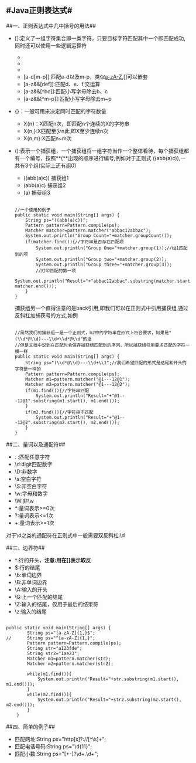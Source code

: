 #Java正则表达式#
---

##一、正则表达式中几中括号的用法##

* []:定义了一组字符集合即一类字符，只要目标字符匹配其中一个即匹配成功,同时还可以使用一些逻辑运算符
	* [abc]:匹配a,b,c,即待匹配的字符必须为a,b,c之一
	* [^abc]:匹配除a,b,c以外的所有字符,可以得出取反与并运算的优先级 
	* [a-zA-Z]:匹配小写字母和大写字母,可以使用**-**来表示范围
	* [a-d[m-p]]:匹配a-d以及m-p，类似[a-zA-Z],[]可以嵌套
	* [a-z&&[def]]:匹配d、e、f,交运算
	* [a-z&&[^bc]]:匹配小写字母除去b、c
	* [a-z&&[^m-p]]:匹配小写字母除去m~p

* {}：一般可用来决定同时匹配的字符数量
	* X{n}：X匹配n次，即匹配n个连续的X的字符串
	* X{n,}:X匹配至少n此,即X至少连续n次
	* X{n,m}:X匹配n~m次

* ():表示一个捕获组，一个捕获组将一组字符当作一个整体看待，每个捕获组都有一个编号，按照**(**出现的顺序进行编号,例如对于正则式 ((abb(a)c)),一共有3个组(实际上还有组0)
	* ((abb(a)c)) 捕获组1
	* (abb(a)c) 捕获组2
	* (a) 捕获组3

	```

	//一个使用的例子
	public static void main(String[] args) {
		String ps="((abb(a)c))";
		Pattern pattern=Pattern.compile(ps);
		Matcher matcher=pattern.matcher("abbac12abbac");
		System.out.println("Group Count="+matcher.groupCount());
		if(matcher.find()){//字符串是否存在匹配项
			System.out.println("Group One="+matcher.group(1));//组1匹配到的项
			System.out.println("Group two="+matcher.group(2));
			System.out.println("Group three="+matcher.group(3));
			//打印匹配的第一项
			System.out.println("Result="+"abbac12abbac".substring(matcher.start(), matcher.end()));
		}
	}

	```

	捕获组另一个值得注意的是back引用,即我们可以在正则式中引用捕获组,通过反斜杠加捕获号的方式,如例

	```

	//虽然我们的捕获组一是一个正则式，m2中的字符串在形式上符合要求，如果是"(\\d*@\\d)---\\d+\\d*@\\d"的话
	//但是文档中说到在匹配时会保存捕获组匹配到的序列，所以捕获组引用要求匹配的字符一模一样
	public static void main(String[] args) {
		String ps="(\\d*@\\d)---\\d+\\1";//我们希望匹配的形式是结尾和开头的字符是一样的
		Pattern pattern=Pattern.compile(ps);
		Matcher m1=pattern.matcher("@1---12@1");
		Matcher m2=pattern.matcher("@1---12@2");
		if(m1.find()){//字符串匹配
			System.out.println("Result="+"@1---12@1".substring(m1.start(), m1.end()));
		}
		if(m2.find()){//字符串不匹配
			System.out.println("Result="+"@1---12@2".substring(m2.start(), m2.end()));
		}
	}

	```

##二、量词以及通配符##

* . :匹配任意字符
* \d:digit匹配数字
* \D:非数字
* \s:空白字符
* \S:非空白字符
* \w:字母和数字
* \W:非\w
* *:量词表示>=0次
* ?:量词表示<=1次
* +:量词表示>=1次

对于\d之类的通配符在正则式中一般需要双反斜杠:\\d

##三、边界符##

* ^:行的开头，**注意:用在[]表示取反**
* $:行的结尾
* \b:单词边界
* \B:非单词边界
* \A:输入的开头
* \G:上一个匹配的结尾
* \Z:输入的结尾，仅用于最后的结束符
* \z:输入的结尾

```

public static void main(String[] args) {
		String ps="[a-zA-Z]{1,}$";
//		String ps="^[a-zA-Z]{1,}";
		Pattern pattern=Pattern.compile(ps);
		String str="a123fde";
		String str2="1ae23";
		Matcher m1=pattern.matcher(str);
		Matcher m2=pattern.matcher(str2);
		
		while(m1.find()){
			System.out.println("Result="+str.substring(m1.start(), m1.end()));
		}
		while(m2.find()){
			System.out.println("Result="+str2.substring(m2.start(), m2.end()));
		}
	}

```

##四、简单的例子##

* 匹配网址:String ps="http[s]?://[^\\s]+";
* 匹配电话号码:String ps="\\d{11}";
* 匹配小数:String ps="[+-]?\\d+.\\d+";
